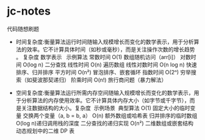 # jc-notes
代码随想刷题
* 时间复杂度:衡量算法运行时间随输入规模增长而变化的数学表示，用于分析算法的效率。它不计算具体时间（如秒或毫秒），而是关注​​操作次数的增长趋势​​。
复杂度​​	    ​​数学表示​​	​       ​    示例算法​​
常数时间	    O(1)	            数组随机访问（arr[i]）
对数时间	    O(log n)	        二分查找
线性时间	    O(n)	            遍历数组
线性对数时间	 O(n log n)	         快速排序、归并排序
平方时间	    O(n²)	            冒泡排序、嵌套循环
指数时间	    O(2ⁿ)	            穷举搜索（如斐波那契递归）
阶乘时间	    O(n!)	            旅行商问题（暴力解法）

* 空间复杂度:衡量算法运行所需内存空间随输入规模增长而变化的数学表示，用于分析算法的内存使用效率。它不计算具体内存大小（如字节或千字节），而是关注​​数据结构的大小​​。
​​复杂度​​	​       ​示例场景​​	​       ​典型算法​​
​​O(1)​​	    固定大小的临时变量	交换两个变量（a, b = b, a）
​​O(n)​​	    额外数组或哈希表	归并排序的临时数组
​​O(log n)​​	递归调用栈的深度	二分查找的递归实现
​​O(n²)​​	    二维数组或嵌套结构	动态规划中的二维 DP 表
